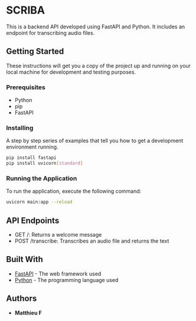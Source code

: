 # SCRIBA

This is a backend API developed using FastAPI and Python. It includes an endpoint for transcribing audio files.

## Getting Started

These instructions will get you a copy of the project up and running on your local machine for development and testing purposes.

### Prerequisites

- Python
- pip
- FastAPI

### Installing

A step by step series of examples that tell you how to get a development environment running.

```bash
pip install fastapi
pip install uvicorn[standard]
```

### Running the Application

To run the application, execute the following command:

```bash
uvicorn main:app --reload
```

## API Endpoints

- GET /: Returns a welcome message
- POST /transcribe: Transcribes an audio file and returns the text

## Built With

- [FastAPI](https://fastapi.tiangolo.com/) - The web framework used
- [Python](https://www.python.org/) - The programming language used

## Authors

- **Matthieu F**